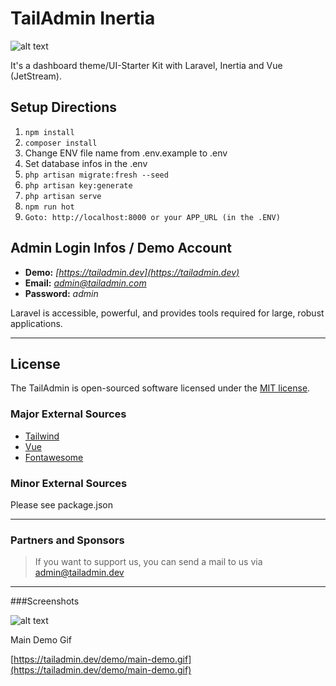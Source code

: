TailAdmin Inertia
======
![alt text](https://tailadmin.dev/demo/01_tailadmin.jpg "TailAdmin")

It's a dashboard theme/UI-Starter Kit with Laravel, Inertia and Vue (JetStream).

Setup Directions
------
1. ```npm install```
2. ```composer install```
3. Change ENV file name from .env.example to .env
4. Set database infos in the .env
5. ```php artisan migrate:fresh --seed```
6. ```php artisan key:generate```
7. ```php artisan serve```
8. ```npm run hot```
9. ```Goto: http://localhost:8000 or your APP_URL (in the .ENV)```

Admin Login Infos / Demo Account
------
- **Demo:** *[https://tailadmin.dev](https://tailadmin.dev)*
- **Email:** *admin@tailadmin.com*
- **Password:** *admin*

Laravel is accessible, powerful, and provides tools required for large, robust applications.

---
License
------
The TailAdmin is open-sourced software licensed under the [MIT license](https://opensource.org/licenses/MIT).

### Major External Sources

- [Tailwind](https://tailwindcss.com/)
- [Vue](https://vuejs.org/)
- [Fontawesome](https://fontawesome.com/)

### Minor External Sources

Please see package.json

---
### Partners and Sponsors
>If you want to support us, you can send a mail to us via [admin@tailadmin.dev](mailto:admin@tailadmin.dev)

---
###Screenshots

![alt text](https://tailadmin.dev/demo/menu-demo.gif "Menu System") 

Main Demo Gif

[https://tailadmin.dev/demo/main-demo.gif](https://tailadmin.dev/demo/main-demo.gif) 
